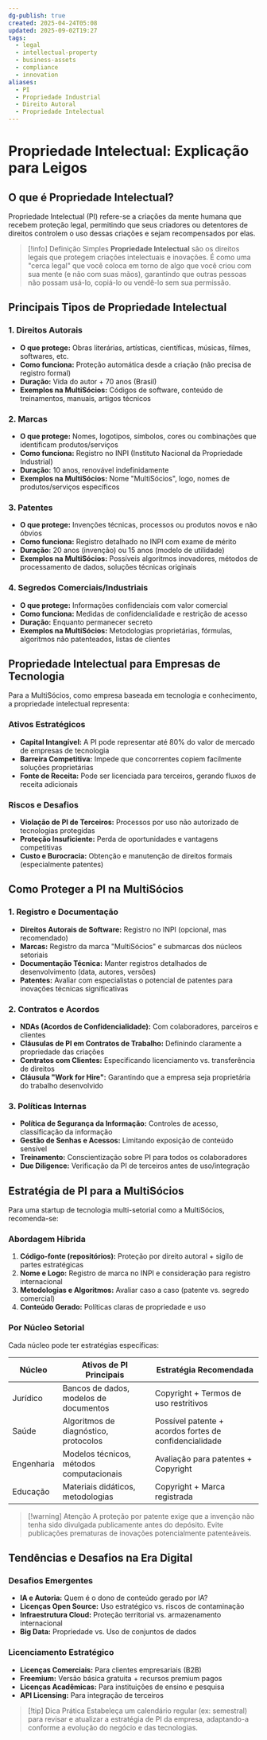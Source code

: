 ```yaml
---
dg-publish: true
created: 2025-04-24T05:08
updated: 2025-09-02T19:27
tags:
  - legal
  - intellectual-property
  - business-assets
  - compliance
  - innovation
aliases:
  - PI
  - Propriedade Industrial
  - Direito Autoral
  - Propriedade Intelectual
---
```


# Propriedade Intelectual: Explicação para Leigos

## O que é Propriedade Intelectual?

Propriedade Intelectual (PI) refere-se a criações da mente humana que recebem proteção legal, permitindo que seus criadores ou detentores de direitos controlem o uso dessas criações e sejam recompensados por elas.

> [!info] Definição Simples
> **Propriedade Intelectual** são os direitos legais que protegem criações intelectuais e inovações. É como uma "cerca legal" que você coloca em torno de algo que você criou com sua mente (e não com suas mãos), garantindo que outras pessoas não possam usá-lo, copiá-lo ou vendê-lo sem sua permissão.

## Principais Tipos de Propriedade Intelectual

### 1. Direitos Autorais
- **O que protege:** Obras literárias, artísticas, científicas, músicas, filmes, softwares, etc.
- **Como funciona:** Proteção automática desde a criação (não precisa de registro formal)
- **Duração:** Vida do autor + 70 anos (Brasil)
- **Exemplos na MultiSócios:** Códigos de software, conteúdo de treinamentos, manuais, artigos técnicos

### 2. Marcas
- **O que protege:** Nomes, logotipos, símbolos, cores ou combinações que identificam produtos/serviços
- **Como funciona:** Registro no INPI (Instituto Nacional da Propriedade Industrial)
- **Duração:** 10 anos, renovável indefinidamente
- **Exemplos na MultiSócios:** Nome "MultiSócios", logo, nomes de produtos/serviços específicos

### 3. Patentes
- **O que protege:** Invenções técnicas, processos ou produtos novos e não óbvios
- **Como funciona:** Registro detalhado no INPI com exame de mérito
- **Duração:** 20 anos (invenção) ou 15 anos (modelo de utilidade)
- **Exemplos na MultiSócios:** Possíveis algoritmos inovadores, métodos de processamento de dados, soluções técnicas originais

### 4. Segredos Comerciais/Industriais
- **O que protege:** Informações confidenciais com valor comercial
- **Como funciona:** Medidas de confidencialidade e restrição de acesso
- **Duração:** Enquanto permanecer secreto
- **Exemplos na MultiSócios:** Metodologias proprietárias, fórmulas, algoritmos não patenteados, listas de clientes

## Propriedade Intelectual para Empresas de Tecnologia

Para a MultiSócios, como empresa baseada em tecnologia e conhecimento, a propriedade intelectual representa:

### Ativos Estratégicos
- **Capital Intangível:** A PI pode representar até 80% do valor de mercado de empresas de tecnologia
- **Barreira Competitiva:** Impede que concorrentes copiem facilmente soluções proprietárias
- **Fonte de Receita:** Pode ser licenciada para terceiros, gerando fluxos de receita adicionais

### Riscos e Desafios
- **Violação de PI de Terceiros:** Processos por uso não autorizado de tecnologias protegidas
- **Proteção Insuficiente:** Perda de oportunidades e vantagens competitivas
- **Custo e Burocracia:** Obtenção e manutenção de direitos formais (especialmente patentes)

## Como Proteger a PI na MultiSócios

### 1. Registro e Documentação
- **Direitos Autorais de Software:** Registro no INPI (opcional, mas recomendado)
- **Marcas:** Registro da marca "MultiSócios" e submarcas dos núcleos setoriais
- **Documentação Técnica:** Manter registros detalhados de desenvolvimento (data, autores, versões)
- **Patentes:** Avaliar com especialistas o potencial de patentes para inovações técnicas significativas

### 2. Contratos e Acordos
- **NDAs (Acordos de Confidencialidade):** Com colaboradores, parceiros e clientes
- **Cláusulas de PI em Contratos de Trabalho:** Definindo claramente a propriedade das criações
- **Contratos com Clientes:** Especificando licenciamento vs. transferência de direitos
- **Cláusula "Work for Hire":** Garantindo que a empresa seja proprietária do trabalho desenvolvido

### 3. Políticas Internas
- **Política de Segurança da Informação:** Controles de acesso, classificação da informação
- **Gestão de Senhas e Acessos:** Limitando exposição de conteúdo sensível
- **Treinamento:** Conscientização sobre PI para todos os colaboradores
- **Due Diligence:** Verificação da PI de terceiros antes de uso/integração

## Estratégia de PI para a MultiSócios

Para uma startup de tecnologia multi-setorial como a MultiSócios, recomenda-se:

### Abordagem Híbrida
1. **Código-fonte (repositórios):** Proteção por direito autoral + sigilo de partes estratégicas
2. **Nome e Logo:** Registro de marca no INPI e consideração para registro internacional
3. **Metodologias e Algoritmos:** Avaliar caso a caso (patente vs. segredo comercial)
4. **Conteúdo Gerado:** Políticas claras de propriedade e uso

### Por Núcleo Setorial
Cada núcleo pode ter estratégias específicas:

| **Núcleo** | **Ativos de PI Principais** | **Estratégia Recomendada** |
|------------|------------------------------|----------------------------|
| Jurídico | Bancos de dados, modelos de documentos | Copyright + Termos de uso restritivos |
| Saúde | Algoritmos de diagnóstico, protocolos | Possível patente + acordos fortes de confidencialidade |
| Engenharia | Modelos técnicos, métodos computacionais | Avaliação para patentes + Copyright |
| Educação | Materiais didáticos, metodologias | Copyright + Marca registrada |

> [!warning] Atenção
> A proteção por patente exige que a invenção não tenha sido divulgada publicamente antes do depósito. Evite publicações prematuras de inovações potencialmente patenteáveis.

## Tendências e Desafios na Era Digital

### Desafios Emergentes
- **IA e Autoria:** Quem é o dono de conteúdo gerado por IA?
- **Licenças Open Source:** Uso estratégico vs. riscos de contaminação
- **Infraestrutura Cloud:** Proteção territorial vs. armazenamento internacional
- **Big Data:** Propriedade vs. Uso de conjuntos de dados

### Licenciamento Estratégico
- **Licenças Comerciais:** Para clientes empresariais (B2B)
- **Freemium:** Versão básica gratuita + recursos premium pagos
- **Licenças Acadêmicas:** Para instituições de ensino e pesquisa
- **API Licensing:** Para integração de terceiros

> [!tip] Dica Prática
> Estabeleça um calendário regular (ex: semestral) para revisar e atualizar a estratégia de PI da empresa, adaptando-a conforme a evolução do negócio e das tecnologias.
